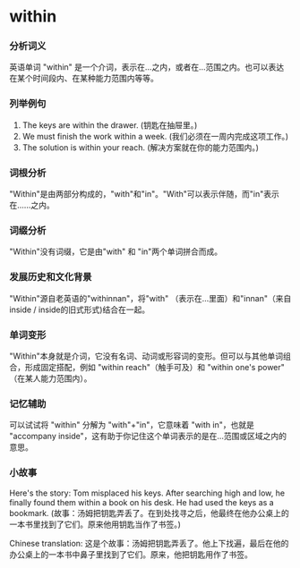 # within

### 分析词义

  

英语单词 "within" 是一个介词，表示在...之内，或者在...范围之内。也可以表达在某个时间段内、在某种能力范围内等等。

  

### 列举例句

  

1.  The keys are within the drawer. (钥匙在抽屉里。)
2.  We must finish the work within a week. (我们必须在一周内完成这项工作。)
3.  The solution is within your reach. (解决方案就在你的能力范围内。)

  

### 词根分析

  

"Within"是由两部分构成的，"with"和"in"。"With"可以表示伴随，而"in"表示在......之内。

  

### 词缀分析

  

"Within"没有词缀，它是由"with" 和 "in"两个单词拼合而成。

  

### 发展历史和文化背景

  

"Within"源自老英语的"withinnan"，将"with" （表示在...里面）和"innan"（来自inside / inside的旧式形式)结合在一起。

  

### 单词变形

  

"Within"本身就是介词，它没有名词、动词或形容词的变形。但可以与其他单词组合，形成固定搭配，例如 "within reach"（触手可及）和 "within one's power" （在某人能力范围内）。

  

### 记忆辅助

  

可以试试将 "within" 分解为 "with"+"in"，它意味着 "with in"，也就是 "accompany inside"，这有助于你记住这个单词表示的是在...范围或区域之内的意思。

  

### 小故事

  

Here's the story: Tom misplaced his keys. After searching high and low, he finally found them within a book on his desk. He had used the keys as a bookmark. (故事：汤姆把钥匙弄丢了。在到处找寻之后，他最终在他办公桌上的一本书里找到了它们。原来他用钥匙当作了书签。)

  

Chinese translation: 这是个故事：汤姆把钥匙弄丢了。他上下找遍，最后在他的办公桌上的一本书中鼻子里找到了它们。原来，他把钥匙用作了书签。
